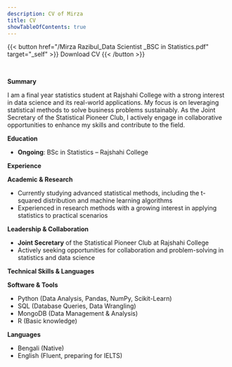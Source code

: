 ```yaml
---
description: CV of Mirza
title: CV
showTableOfContents: true
---
```


{{< button href="/Mirza Razibul_Data Scientist _BSC in Statistics.pdf" target="_self" >}}
Download CV
{{< /button >}}

<br>

**Summary**

I am a final year statistics student at Rajshahi College with a strong interest in data science and its real-world applications. My focus is on leveraging statistical methods to solve business problems sustainably. As the Joint Secretary of the Statistical Pioneer Club, I actively engage in collaborative opportunities to enhance my skills and contribute to the field.

**Education**
- **Ongoing**: BSc in Statistics – Rajshahi College  

**Experience**

**Academic & Research**  
- Currently studying advanced statistical methods, including the t-squared distribution and machine learning algorithms  
- Experienced in research methods with a growing interest in applying statistics to practical scenarios  

**Leadership & Collaboration**  
- **Joint Secretary** of the Statistical Pioneer Club at Rajshahi College  
- Actively seeking opportunities for collaboration and problem-solving in statistics and data science  

**Technical Skills & Languages**

**Software & Tools**  
- Python (Data Analysis, Pandas, NumPy, Scikit-Learn)  
- SQL (Database Queries, Data Wrangling)  
- MongoDB (Data Management & Analysis)  
- R (Basic knowledge)  

**Languages**  
- Bengali (Native)  
- English (Fluent, preparing for IELTS)  


